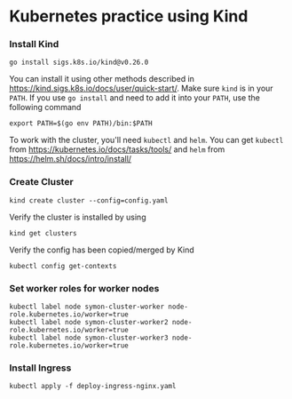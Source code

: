 # Kubernetes practice using Kind

### Install Kind

```shell
go install sigs.k8s.io/kind@v0.26.0
```

You can install it using other methods described in https://kind.sigs.k8s.io/docs/user/quick-start/. Make sure `kind` is in your `PATH`. If you use `go install` and need to add it into your `PATH`, use the following command

```shell
export PATH=$(go env PATH)/bin:$PATH
```

To work with the cluster, you'll need `kubectl` and `helm`. You can get `kubectl` from https://kubernetes.io/docs/tasks/tools/ and `helm` from https://helm.sh/docs/intro/install/

### Create Cluster

```shell
kind create cluster --config=config.yaml
```

Verify the cluster is installed by using

```shell
kind get clusters
```

Verify the config has been copied/merged by Kind

```shell
kubectl config get-contexts
```

### Set worker roles for worker nodes

```shell
kubectl label node symon-cluster-worker node-role.kubernetes.io/worker=true
kubectl label node symon-cluster-worker2 node-role.kubernetes.io/worker=true
kubectl label node symon-cluster-worker3 node-role.kubernetes.io/worker=true
```

### Install Ingress

```shell
kubectl apply -f deploy-ingress-nginx.yaml
```
